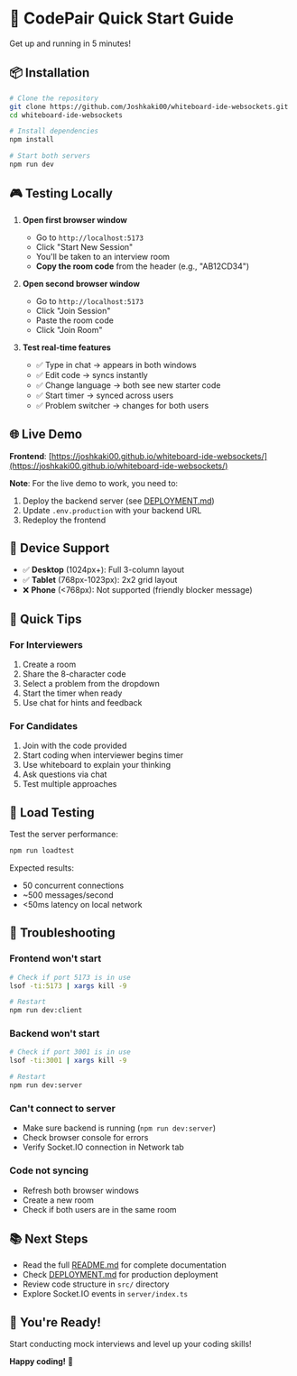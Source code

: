 # 🚀 CodePair Quick Start Guide

Get up and running in 5 minutes!

## 📦 Installation

```bash
# Clone the repository
git clone https://github.com/Joshkaki00/whiteboard-ide-websockets.git
cd whiteboard-ide-websockets

# Install dependencies
npm install

# Start both servers
npm run dev
```

## 🎮 Testing Locally

1. **Open first browser window**
   - Go to `http://localhost:5173`
   - Click "Start New Session"
   - You'll be taken to an interview room
   - **Copy the room code** from the header (e.g., "AB12CD34")

2. **Open second browser window**
   - Go to `http://localhost:5173`
   - Click "Join Session"
   - Paste the room code
   - Click "Join Room"

3. **Test real-time features**
   - ✅ Type in chat → appears in both windows
   - ✅ Edit code → syncs instantly
   - ✅ Change language → both see new starter code
   - ✅ Start timer → synced across users
   - ✅ Problem switcher → changes for both users

## 🌐 Live Demo

**Frontend**: [https://joshkaki00.github.io/whiteboard-ide-websockets/](https://joshkaki00.github.io/whiteboard-ide-websockets/)

**Note**: For the live demo to work, you need to:
1. Deploy the backend server (see [DEPLOYMENT.md](DEPLOYMENT.md))
2. Update `.env.production` with your backend URL
3. Redeploy the frontend

## 📱 Device Support

- ✅ **Desktop** (1024px+): Full 3-column layout
- ✅ **Tablet** (768px-1023px): 2x2 grid layout
- ❌ **Phone** (<768px): Not supported (friendly blocker message)

## 🎯 Quick Tips

### For Interviewers
1. Create a room
2. Share the 8-character code
3. Select a problem from the dropdown
4. Start the timer when ready
5. Use chat for hints and feedback

### For Candidates
1. Join with the code provided
2. Start coding when interviewer begins timer
3. Use whiteboard to explain your thinking
4. Ask questions via chat
5. Test multiple approaches

## 🧪 Load Testing

Test the server performance:

```bash
npm run loadtest
```

Expected results:
- 50 concurrent connections
- ~500 messages/second
- <50ms latency on local network

## 🐛 Troubleshooting

### Frontend won't start
```bash
# Check if port 5173 is in use
lsof -ti:5173 | xargs kill -9

# Restart
npm run dev:client
```

### Backend won't start
```bash
# Check if port 3001 is in use
lsof -ti:3001 | xargs kill -9

# Restart
npm run dev:server
```

### Can't connect to server
- Make sure backend is running (`npm run dev:server`)
- Check browser console for errors
- Verify Socket.IO connection in Network tab

### Code not syncing
- Refresh both browser windows
- Create a new room
- Check if both users are in the same room

## 📚 Next Steps

- Read the full [README.md](README.md) for complete documentation
- Check [DEPLOYMENT.md](DEPLOYMENT.md) for production deployment
- Review code structure in `src/` directory
- Explore Socket.IO events in `server/index.ts`

## 🎉 You're Ready!

Start conducting mock interviews and level up your coding skills!

**Happy coding!** 🚀

